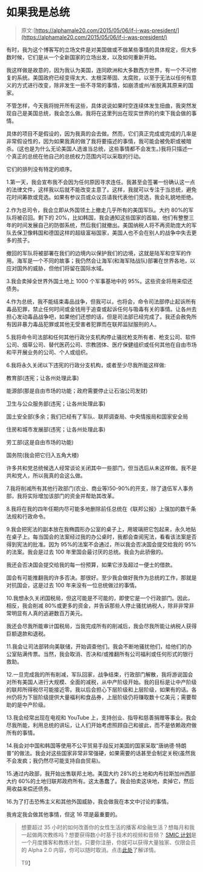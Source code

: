 # 如果我是总统

> 原文:[https://alphamale20.com/2015/05/06/if-i-was-president/](https://alphamale20.com/2015/05/06/if-i-was-president/)

有时，我为这个博客写的立场文件是对美国做或不做某些事情的具体规定，但大多数时候，它们是从一个全新国家的立场出发，以及如何重新开始。

我这样做是故意的，因为我认为美国，连同欧洲和大多数西方世界，有一个不可修复的系统。美国政府已经变得太大、太根深蒂固、太腐败，以至于无法以任何有意义的方式进行改变，除非发生一些不寻常的事情，如崩溃或州/省脱离其原来的国家。

不管怎样，今天我将抛开所有这些，具体说说如果时空连续体发生扭曲，我突然发现自己是美国总统，我会怎么做。我将在这里列出在现实世界的约束下我会做的事情。

具体的项目不是假设的，因为我真的会去做。然而，它们真正完成或完成的几率是非常假设性的，因为如果我真的做了我将要描述的事情，我可能会被免职或被暗杀。(这也是为什么无论美国人选谁当总统，这些事情都不会发生。)我将只描述一个真正的总统在他自己的总统权力范围内可以采取的行动。

它们的排列没有特定的顺序。

1.第一天，我会宣布我不会因为任何原因寻求连任。我甚至会签署一份确认这一点的法律文件，这样我以后就不能改变主意了。这样，我就可以专注于当总统，避免花时间筹款或竞选。如果有参议员或众议员请我代表他们竞选，我会礼貌地拒绝。

2.作为总司令，我会立即从外国领土上撤走几乎所有的美国军队。大约 80%的军队将被召回。剩下的 20%，比如韩国，我会通知这些国家的首脑，他们有整整三年的时间发展自己的防御系统，然后我们就撤出。美国纳税人将不再资助庞大的军队去保卫像韩国和德国这样的超级富裕国家，美国人也不会在别人的战争中失去更多的孩子。

撤回的军队将被部署在我们的边境内以保护我们的边境，这就是陆军和空军的作用。海军是一个不同的故事；我仍然会让海军(和海军陆战队)部署在世界各地，以应对国外的威胁，但他们将留在国际水域。

3.我会卖掉全世界外国土地上 1000 个军事基地中的 95%。这些资金将用来偿还债务。

4.作为总统，我不能结束毒品战争，但我可以，也将会，命令司法部停止起诉所有毒品犯罪，禁止任何时间或金钱用于追查或起诉任何与吸毒有关的事情。让各州去担心发动毒品战争吧，如果他们还想的话，但是司法部已经完成了。我还会赦免所有因非暴力毒品犯罪或其他无受害者犯罪而在联邦监狱服刑的人。

5.我将命令司法部和任何其他行政分支机构停止骚扰枪支所有者、枪支公司、软件公司、烟草公司、替代医药公司、宗教团体、医疗保健组织或任何其他在自由市场和平开展业务的公司、个人或组织。

6.我将永久关闭以下违宪的行政分支机构，或者至少尽我所能这样做:

教育部(违宪；让各州处理此事)

能源部(那是自由市场的功能；政府需要停止让石油公司发财)

卫生与公众服务部(违宪；让各州处理此事)

国土安全部(多余；我们已经有了军队、联邦调查局、中央情报局和国家安全局

住房和城市发展部(违宪；让各州处理此事)

劳工部(这是自由市场的功能)

国务院(我会把它归入五角大楼)

许多共和党总统候选人经常谈论关闭其中一些部门，但当选后从未这样做。我不是共和党人，所以我真的会这么做。

7.我将削减所有其他行政部门(农业、商业等)50-90%的开支，除了退伍军人事务部，我将实际增加该部门的资金并帮助其改革。

8.我将在我的四年任期内尽可能多地删除前任总统在《联邦公报》上强加的数千条法规和行政命令。

9.我会把宪法的副本放在我椭圆形办公室的桌子上，用玻璃把它包起来，永久地贴在桌子上。每当国会的法案经过我的办公桌时，我都会查阅宪法，看看该法案是否得到宪法的批准。因为 95%的法案不会通过，所以我会否决国会提交给我的 95%的法案。我会是过去 100 年里国会最讨厌的总统。我会为此骄傲的。

我还会否决国会提交给我的每一份预算，如果它涉及超过一便士的借款。

国会有可能推翻我的许多否决。那很好。至少我会做好我作为总统的工作，那就是对抗国会，这是过去 100 年来没有一位总统做过的事情。

10.我想永久关闭国税局，但这可能是不可能的，即使它是一个行政部门。因此，相反，我会削减 80%或更多的资金，并告诉那些人停止骚扰纳税人，除非非常非常明显有人真的逃避数百万美元。

我还会尽我所能审计国税局，当我完成所有的削减后，我会尽我所能让纳税人获得巨额退款和退税。

11.我会让司法部转向美联储，开始调查他们。我会不断地骚扰他们，给他们的办公室贴满传票。当然，我会取消、否决和/或推翻所有公司福利或任何形式的银行救助。

12.一旦完成我的所有削减，军队回家，战争结束，行政部门解散，我将游说国会对所有美国人进行大规模、全面的减税，从中产阶级开始。我的目标是让中产阶级的联邦所得税尽可能接近零。我以后会担心下层阶级和上层阶级，如果有的话。各州仍将为下层阶级提供大量福利和食品券，上层阶级仍将赚取数十亿美元；需要帮助的是中产阶级。

13.我会经常出现在电视和 YouTube 上，支持创业、指导和慈善捐赠等事业。我会尽我所能，利用总统的讲坛，让人们开始考虑照顾自己和彼此，而不是依赖政府做所有的事情。

14.我会对中国和韩国等使用不公平贸易手段反对美国的国家采取“唐纳德·特朗普”的做法。我会对这些国家非常非常强硬，如果需要的话甚至会制定关税(虽然我不会发疯；我仍然尽可能支持自由贸易)。

15.通过内政部，我开始出售联邦土地。美国大约 28%的土地和内布拉斯加州西部大约 60%的土地归联邦政府所有。这太愚蠢了。我会拍卖这块地，卖掉它，然后用收益来偿还债务。

16.为了打击恐怖主义和其他外国威胁，我会做我在本文中讨论的事情。

我肯定我会做其他事情，但这 16 项是最重要的。

> 想要超过 35 小时的如何改善你的女性生活的播客*和*金融生活？想每月和我一起做两次教练吗？想要获得数小时基于技术的视频和音频？ [SMIC 计划](https://alphamale20.kartra.com/page/vIL17)是一个月度播客和教练计划，只要你注册，你就可以获得大量独家、仅限会员的 Alpha 2.0 内容，你可以随时取消。点击[此处](https://alphamale20.kartra.com/page/vIL17)了解详情。
> 
> T9】